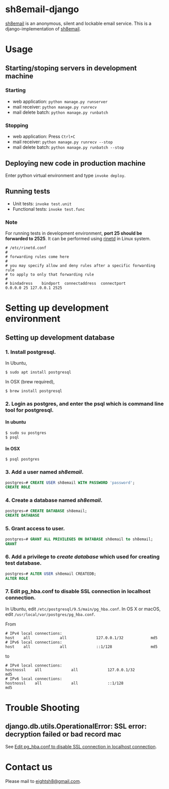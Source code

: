 # sh8email-django
[sh8email](https://sh8.email) is an anonymous, silent and lockable email service.
This is a django-implementation of [sh8email](https://sh8.email).

# Usage

## Starting/stoping servers in **development machine**

### Starting
- web application: `python manage.py runserver`
- mail receiver: `python manage.py runrecv`
- mail delete batch: `python manage.py runbatch`

### Stopping
- web application: Press `Ctrl+C`
- mail receiver: `python manage.py runrecv --stop`
- mail delete batch: `python manage.py runbatch --stop`

## Deploying new code in **production machine**
Enter python virtual environment and type `invoke deploy`.
 
## Running tests
- Unit tests: `invoke test.unit`
- Functional tests: `invoke test.func`

### Note
For running tests in development environment, **port 25 should be forwarded to 2525**.
It can be performed using [rinetd](https://boutell.com/rinetd/) in Linux system.
```
# /etc/rinetd.conf
#
# forwarding rules come here
#
# you may specify allow and deny rules after a specific forwarding rule
# to apply to only that forwarding rule
#
# bindadress    bindport  connectaddress  connectport
0.0.0.0 25 127.0.0.1 2525
```

# Setting up development environment

## Setting up development database

### 1. Install postgresql.

In Ubuntu, 
```shell
$ sudo apt install postgresql
```

In OSX (brew required),
```shell
$ brew install postgresql
```

### 2. Login as postgres, and enter the psql which is command line tool for postgresql.

#### In ubuntu
```shell
$ sudo su postgres
$ psql
```

#### In OSX
```shell
$ psql postgres
```

### 3. Add a user named *sh8email*.
```sql
postgres=# CREATE USER sh8email WITH PASSWORD 'password';
CREATE ROLE
```

### 4. Create a database named *sh8email*.
```sql
postgres=# CREATE DATABASE sh8email;
CREATE DATABASE
```

### 5. Grant access to user.
```sql
postgres=# GRANT ALL PRIVILEGES ON DATABASE sh8email to sh8email;
GRANT
```

### 6. Add a privilege to *create database* which used for creating test database.
```sql
postgres=# ALTER USER sh8email CREATEDB;
ALTER ROLE
```

### 7. Edit pg_hba.conf to disable SSL connection in localhost connection.
In Ubuntu, edit `/etc/postgresql/9.5/main/pg_hba.conf`.
In OS X or macOS, edit `/usr/local/var/postgres/pg_hba.conf`.

From
```
# IPv4 local connections:
host    all             all             127.0.0.1/32            md5
# IPv6 local connections:
host    all             all             ::1/128                 md5
```
to
```
# IPv4 local connections:
hostnossl    all             all             127.0.0.1/32            md5
# IPv6 local connections:
hostnossl    all             all             ::1/128                 md5
```

# Trouble Shooting

## django.db.utils.OperationalError: SSL error: decryption failed or bad record mac
See [Edit pg_hba.conf to disable SSL connection in localhost connection](https://github.com/triplepy/sh8email-django#7-edit-pg_hbaconf-to-disable-ssl-connection-in-localhost-connection).

# Contact us
Please mail to eightsh8@gmail.com.